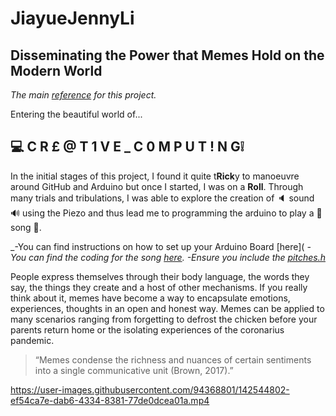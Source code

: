 # JiayueJennyLi
## Disseminating the Power that Memes Hold on the Modern World
_The main [reference](https://www.youtube.com/watch?v=dQw4w9WgXcQ) for this project._

Entering the beautiful world of...
## 💻 C R £ @ T 1 V E _ C 0 M P U T ! N G❕

In the initial stages of this project, I found it quite t**Rick**y to manoeuvre around GitHub and Arduino but once I started, I was on a **Roll**. 
Through many trials and tribulations, I was able to explore the creation of 🔈 sound 🔊 using the Piezo and thus lead me to programming the arduino to play a 🎵 song 🎹. 

_-You can find instructions on how to set up your Arduino Board [here](
_-You can find the coding for the song [here](JiayueJennyLi/Arduino_Song.ino)._
_-Ensure you include the [pitches.h](JiayueJennyLi/pitches.h)_

People express themselves through their body language, the words they say, the things they create and a host of other mechanisms. If you really think about it, memes have become a way to encapsulate emotions, experiences, thoughts in an open and honest way. Memes can be applied to many scenarios ranging from forgetting to defrost the chicken before your parents return home or the isolating experiences of the coronarius pandemic. 
>“Memes condense the richness and nuances of certain sentiments into a single communicative unit (Brown, 2017).”
>

https://user-images.githubusercontent.com/94368801/142544802-ef54ca7e-dab6-4334-8381-77de0dcea01a.mp4


